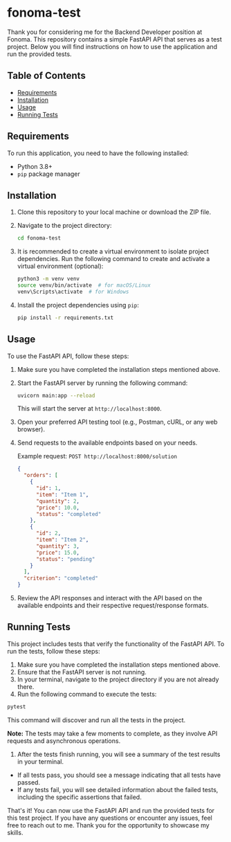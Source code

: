 # fonoma-test

Thank you for considering me for the Backend Developer position at Fonoma. This repository contains a simple FastAPI API that serves as a test project. Below you will find instructions on how to use the application and run the provided tests.

## Table of Contents
- [Requirements](#requirements)
- [Installation](#installation)
- [Usage](#usage)
- [Running Tests](#running-tests)

## Requirements
To run this application, you need to have the following installed:
- Python 3.8+
- `pip` package manager

## Installation
1. Clone this repository to your local machine or download the ZIP file.
2. Navigate to the project directory:
    ```bash
    cd fonoma-test
    ```

3. It is recommended to create a virtual environment to isolate project dependencies. Run the following command to create and activate a virtual environment (optional):
    ```bash
    python3 -m venv venv
    source venv/bin/activate  # for macOS/Linux
    venv\Scripts\activate  # for Windows
    ```

4. Install the project dependencies using `pip`:
    ```bash
    pip install -r requirements.txt
    ```

## Usage
To use the FastAPI API, follow these steps:

1. Make sure you have completed the installation steps mentioned above.

2. Start the FastAPI server by running the following command:
    ```bash
    uvicorn main:app --reload
    ```
   This will start the server at `http://localhost:8000`.

3. Open your preferred API testing tool (e.g., Postman, cURL, or any web browser).

4. Send requests to the available endpoints based on your needs.

    Example request: `POST http://localhost:8000/solution`

    ```json
    {
      "orders": [
        {
          "id": 1,
          "item": "Item 1",
          "quantity": 2,
          "price": 10.0,
          "status": "completed"
        },
        {
          "id": 2,
          "item": "Item 2",
          "quantity": 3,
          "price": 15.0,
          "status": "pending"
        }
      ],
      "criterion": "completed"
    }
    ```

5. Review the API responses and interact with the API based on the available endpoints and their respective request/response formats.

## Running Tests

This project includes tests that verify the functionality of the FastAPI API. To run the tests, follow these steps:

1. Make sure you have completed the installation steps mentioned above.
2. Ensure that the FastAPI server is not running.
3. In your terminal, navigate to the project directory if you are not already there.
4. Run the following command to execute the tests:

```bash
pytest
```

This command will discover and run all the tests in the project.

**Note:** The tests may take a few moments to complete, as they involve API requests and asynchronous operations.

1. After the tests finish running, you will see a summary of the test results in your terminal.

- If all tests pass, you should see a message indicating that all tests have passed.
- If any tests fail, you will see detailed information about the failed tests, including the specific assertions that failed.



That's it! You can now use the FastAPI API and run the provided tests for this test project. If you have any questions or encounter any issues, feel free to reach out to me. Thank you for the opportunity to showcase my skills.
